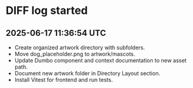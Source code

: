 # DIFF log started
## 2025-06-17 11:36:54 UTC
- Create organized artwork directory with subfolders.
- Move dog_placeholder.png to artwork/mascots.
- Update Dumbo component and context documentation to new asset path.
- Document new artwork folder in Directory Layout section.
- Install Vitest for frontend and run tests.
